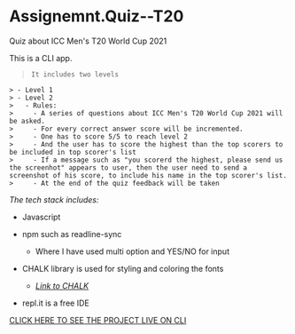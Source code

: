 # Assignemnt.Quiz--T20
 Quiz about ICC Men's T20 World Cup 2021

This is a CLI app. 

>     It includes two levels
    > - Level 1
    > - Level 2
    >   - Rules:
    >     - A series of questions about ICC Men's T20 World Cup 2021 will be asked.
    >     - For every correct answer score will be incremented.
    >     - One has to score 5/5 to reach level 2
    >     - And the user has to score the highest than the top scorers to be included in top scorer's list
    >     - If a message such as "you scorerd the highest, please send us the screenhot" appears to user, then the user need to send a screenshot of his score, to include his name in the top scorer's list.
    >     - At the end of the quiz feedback will be taken

*The tech stack includes:*

- Javascript
- npm such as readline-sync
    - Where I have used multi option and YES/NO for input
- CHALK library is used for styling and coloring the fonts

    - *[Link to CHALK](https://www.npmjs.com/package/chalk)*

- repl.it is a free IDE

[CLICK HERE TO SEE THE PROJECT LIVE ON CLI](https://replit.com/@SUSHMA25/Assignment-QuizT20?embed=1)


